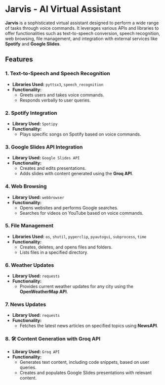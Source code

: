 # **Jarvis - AI Virtual Assistant**

**Jarvis** is a sophisticated virtual assistant designed to perform a wide range of tasks through voice commands. It leverages various APIs and libraries to offer functionalities such as text-to-speech conversion, speech recognition, web browsing, file management, and integration with external services like **Spotify** and **Google Slides**.


## **Features**

### 1. **Text-to-Speech and Speech Recognition**
- **Libraries Used:** `pyttsx3`, `speech_recognition`  
- **Functionality:**  
  - Greets users and takes voice commands.  
  - Responds verbally to user queries.  

### 2.  **Spotify Integration**
- **Library Used:** `Spotipy`  
- **Functionality:**  
  - Plays specific songs on Spotify based on voice commands.  

### 3. **Google Slides API Integration**
- **Library Used:** `Google Slides API`  
- **Functionality:**  
  - Creates and edits presentations.  
  - Adds slides with content generated using the **Groq API**.  

### 4. **Web Browsing**
- **Library Used:** `webbrowser`  
- **Functionality:**  
  - Opens websites and performs Google searches.  
  - Searches for videos on YouTube based on voice commands.  


### 5. **File Management**
- **Libraries Used:** `os`, `shutil`, `pyperclip`, `pyautogui`, `subprocess`, `time`  
- **Functionality:**  
  - Creates, deletes, and opens files and folders.  
  - Lists files in a specified directory.  

### 6.  **Weather Updates**
- **Library Used:** `requests`  
- **Functionality:**  
  - Provides current weather updates for any city using the **OpenWeatherMap API**.  

### 7. **News Updates**
- **Library Used:** `requests`  
- **Functionality:**  
  - Fetches the latest news articles on specified topics using **NewsAPI**.  


### 8. 🛠️ **Content Generation with Groq API**
- **Library Used:** `Groq API`  
- **Functionality:**  
  - Generates text content, including code snippets, based on user queries.  
  - Creates and populates Google Slides presentations with relevant content.  

